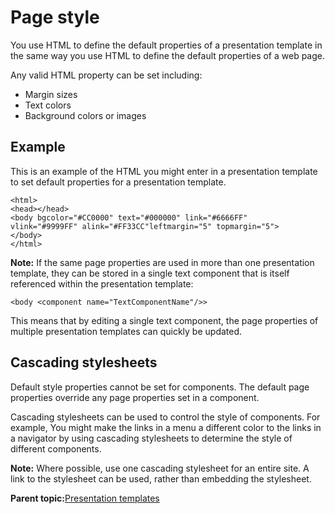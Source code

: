 # Page style 

You use HTML to define the default properties of a presentation template in the same way you use HTML to define the default properties of a web page.

Any valid HTML property can be set including:

-   Margin sizes
-   Text colors
-   Background colors or images

## Example

This is an example of the HTML you might enter in a presentation template to set default properties for a presentation template.

```
<html>
<head></head>
<body bgcolor="#CC0000" text="#000000" link="#6666FF" 
vlink="#9999FF" alink="#FF33CC"leftmargin="5" topmargin="5">
</body>
</html>
```

**Note:** If the same page properties are used in more than one presentation template, they can be stored in a single text component that is itself referenced within the presentation template:

```
<body <component name="TextComponentName"/>>
```

This means that by editing a single text component, the page properties of multiple presentation templates can quickly be updated.

## Cascading stylesheets

Default style properties cannot be set for components. The default page properties override any page properties set in a component.

Cascading stylesheets can be used to control the style of components. For example, You might make the links in a menu a different color to the links in a navigator by using cascading stylesheets to determine the style of different components.

**Note:** Where possible, use one cascading stylesheet for an entire site. A link to the stylesheet can be used, rather than embedding the stylesheet.

**Parent topic:**[Presentation templates ](../wcm/wcm_cms_presentation_templates.md)

